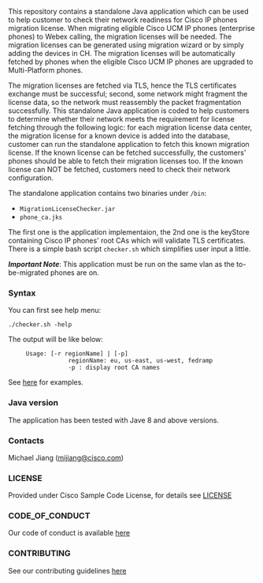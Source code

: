 This repository contains a standalone Java application which can be used to help customer to check their network readiness for Cisco IP phones migration license.
When migrating eligible Cisco UCM IP phones (enterprise phones) to Webex calling, the migration licenses will be needed. The migration licenses can be generated using migration wizard or by simply adding the devices in CH.
The migration licenses will be automatically fetched by phones when the eligible Cisco UCM IP phones are upgraded to Multi-Platform phones.

The migration licenses are fetched via TLS, hence the TLS certificates exchange must be successful; second, some network might fragment the license data, so the network must reassembly the packet fragmentation successfully.
This standalone Java application is coded to help customers to determine whether their network meets the requirement for license fetching through the following logic:
for each migration license data center, the migration license for a known device is added into the database, customer can run the standalone application to fetch this known migration license.
If the known license can be fetched successfully, the customers' phones should be able to fetch their migration licenses too.
If the known license can NOT be fetched, customers need to check their network configuration.

The standalone application contains two binaries under ```/bin```:
- ```MigrationLicenseChecker.jar```
- ```phone_ca.jks``` <br />

The first one is the application implementaion, the 2nd one is the keyStore containing Cisco IP phones' root CAs which will validate TLS certificates. 
There is a simple bash script ```checker.sh``` which simplifies user input a little.

***Important Note***:
This application must be run on the same vlan as the to-be-migrated phones are on.


### Syntax
You can first see help menu:

  ```./checker.sh -help ```

The output will be like below:

  ```     Usage: [-r regionName] | [-p]```  
  ```                 regionName: eu, us-east, us-west, fedramp``` <br />
  ```                 -p : display root CA names``` 

See [here](TEST.md) for examples.


### Java version
The application has been tested with Jave 8 and above versions.

### Contacts
Michael Jiang (mijiang@cisco.com)

### LICENSE

Provided under Cisco Sample Code License, for details see [LICENSE](LICENSE.md)

### CODE_OF_CONDUCT

Our code of conduct is available [here](CODE_OF_CONDUCT.md)

### CONTRIBUTING

See our contributing guidelines [here](CONTRIBUTING.md)
